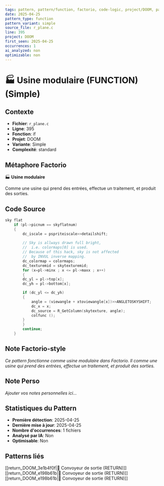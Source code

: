 ```yaml
---
tags: pattern, pattern/function, factorio, code-logic, project/DOOM, pattern/variant/simple
date: 2025-04-25
pattern_type: function
pattern_variant: simple
source_file: r_plane.c
line: 395
project: DOOM
first_seen: 2025-04-25
occurrences: 1
ai_analyzed: non
optimizable: non
---
```


# 🏭 Usine modulaire (FUNCTION) (Simple)

## Contexte
- **Fichier**: `r_plane.c`
- **Ligne**: 395
- **Fonction**: if
- **Projet**: DOOM
- **Variante**: Simple
- **Complexité**: standard

## Métaphore Factorio
🏭 **Usine modulaire**

Comme une usine qui prend des entrées, effectue un traitement, et produit des sorties.

## Code Source
```c
sky flat
	if (pl->picnum == skyflatnum)
	{
	    dc_iscale = pspriteiscale>>detailshift;
	    
	    // Sky is allways drawn full bright,
	    //  i.e. colormaps[0] is used.
	    // Because of this hack, sky is not affected
	    //  by INVUL inverse mapping.
	    dc_colormap = colormaps;
	    dc_texturemid = skytexturemid;
	    for (x=pl->minx ; x <= pl->maxx ; x++)
	    {
		dc_yl = pl->top[x];
		dc_yh = pl->bottom[x];

		if (dc_yl <= dc_yh)
		{
		    angle = (viewangle + xtoviewangle[x])>>ANGLETOSKYSHIFT;
		    dc_x = x;
		    dc_source = R_GetColumn(skytexture, angle);
		    colfunc ();
		}
	    }
	    continue;
	}
```

## Note Factorio-style
*Ce pattern fonctionne comme usine modulaire dans Factorio. Il comme une usine qui prend des entrées, effectue un traitement, et produit des sorties.*

## Note Perso
*Ajouter vos notes personnelles ici...*

## Statistiques du Pattern
- **Première détection**: 2025-04-25
- **Dernière mise à jour**: 2025-04-25
- **Nombre d'occurrences**: 1 fichiers
- **Analysé par IA**: Non
- **Optimisable**: Non

## Patterns liés
[[return_DOOM_3e1b4f0f|🚚 Convoyeur de sortie (RETURN)]]
[[return_DOOM_e198b61b|🚚 Convoyeur de sortie (RETURN)]]
[[return_DOOM_e198b61b|🚚 Convoyeur de sortie (RETURN)]]
